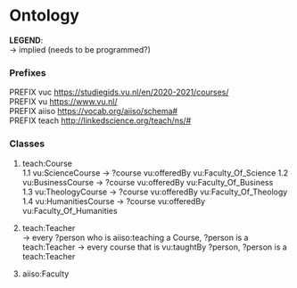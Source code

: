 # Ontology

**LEGEND**:  
-> implied (needs to be programmed?)


### Prefixes

PREFIX vuc <https://studiegids.vu.nl/en/2020-2021/courses/>  
PREFIX vu <https://www.vu.nl/>  
PREFIX aiiso <https://vocab.org/aiiso/schema#>  
PREFIX teach <http://linkedscience.org/teach/ns/#>  

### Classes
1. teach:Course  
  1.1 vu:ScienceCourse -> ?course vu:offeredBy vu:Faculty_Of_Science
  1.2 vu:BusinessCourse -> ?course vu:offeredBy vu:Faculty_Of_Business  
  1.3 vu:TheologyCourse -> ?course vu:offeredBy vu:Faculty_Of_Theology  
  1.4 vu:HumanitiesCourse -> ?course vu:offeredBy vu:Faculty_Of_Humanities  
    
2. teach:Teacher  
  -> every ?person who is aiiso:teaching a Course, ?person is a teach:Teacher
  -> every course that is vu:taughtBy ?person, ?person is a teach:Teacher
  
3. aiiso:Faculty
